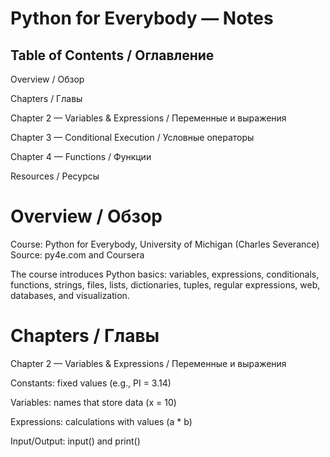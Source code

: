# Python for Everybody — Notes

## Table of Contents / Оглавление

Overview / Обзор

Chapters / Главы

Chapter 2 — Variables & Expressions / Переменные и выражения

Chapter 3 — Conditional Execution / Условные операторы

Chapter 4 — Functions / Функции

Resources / Ресурсы

# Overview / Обзор

Course: Python for Everybody, University of Michigan (Charles Severance)
Source: py4e.com
 and Coursera

The course introduces Python basics: variables, expressions, conditionals, functions, strings, files, lists, dictionaries, tuples, regular expressions, web, databases, and visualization.

# Chapters / Главы
Chapter 2 — Variables & Expressions / Переменные и выражения


Constants: fixed values (e.g., PI = 3.14)

Variables: names that store data (x = 10)

Expressions: calculations with values (a * b)

Input/Output: input() and print()
